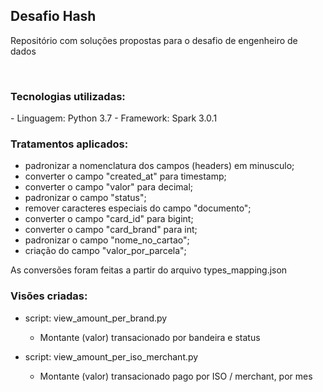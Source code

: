 <h2> Desafio Hash </h2>

Repositório com soluções propostas para o desafio de engenheiro de dados

<br>

<h3>Tecnologias utilizadas: </h3>
- Linguagem: Python 3.7
- Framework: Spark 3.0.1


<h3>Tratamentos aplicados: </h3>

- padronizar a nomenclatura dos campos (headers) em minusculo;
- converter o campo "created_at" para timestamp;
- converter o campo "valor" para decimal;
- padronizar o campo "status";
- remover caracteres especiais do campo "documento";
- converter o campo "card_id" para bigint;
- converter o campo "card_brand" para int;
- padronizar o campo "nome_no_cartao";
- criação do campo "valor_por_parcela";

As conversões foram feitas a partir do arquivo types_mapping.json


<h3>Visões criadas: </h3>

- script: view_amount_per_brand.py
  - Montante (valor) transacionado por bandeira e status
    

- script: view_amount_per_iso_merchant.py
    - Montante (valor) transacionado pago por ISO / merchant, por mes